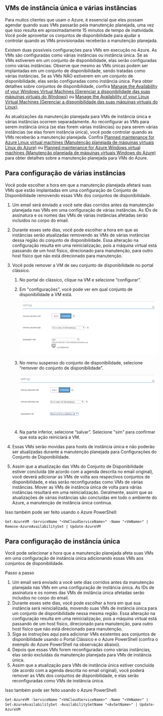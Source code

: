 

## VMs de instância única e várias instâncias
Para muitos clientes que usam o Azure, é essencial que eles possam agendar quando suas VMs passarão pela manutenção planejada, uma vez que isso resulta em aproximadamente 15 minutos de tempo de inatividade. Você pode aproveitar os conjuntos de disponibilidade para ajudar a controlar quando as VMs provisionadas receberão a manutenção planejada.

Existem duas possíveis configurações para VMs em execução no Azure. As VMs são configuradas como várias instâncias ou instância única. Se as VMs estiverem em um conjunto de disponibilidade, elas serão configuradas como várias instâncias. Observe que mesmo as VMs únicas podem ser implantadas em um conjunto de disponibilidade, sendo tratadas como várias instâncias. Se as VMs NÃO estiverem em um conjunto de disponibilidade, elas serão configuradas como instância única. Para obter detalhes sobre conjuntos de disponibilidade, confira [Manage the Availability of your Windows Virtual Machines (Gerenciar a disponibilidade das suas máquinas virtuais do Windows)](../articles/virtual-machines/virtual-machines-windows-manage-availability.md) ou [Manage the Availability of your Linux Virtual Machines (Gerenciar a disponibilidade das suas máquinas virtuais do Linux)](../articles/virtual-machines/virtual-machines-linux-manage-availability.md).

As atualizações da manutenção planejada para VMs de instância única e várias instâncias ocorrem separadamente. Ao reconfigurar as VMs para serem instância única (se elas forem várias instâncias) ou para serem várias instâncias (se elas forem instância única), você pode controlar quando as VMs receberão a manutenção planejada. Confira [Planned maintenance for Azure Linux virtual machines (Manutenção planejada de máquinas virtuais Linux do Azure)](../articles/virtual-machines/virtual-machines-linux-planned-maintenance.md) ou [Planned maintenance for Azure Windows virtual machines (Manutenção planejada de máquinas virtuais Windows do Azure)](../articles/virtual-machines/virtual-machines-windows-planned-maintenance.md) para obter detalhes sobre a manutenção planejada para VMs do Azure.

## Para configuração de várias instâncias
Você pode escolher a hora em que a manutenção planejada afetará suas VMs que estão implantadas em uma configuração de Conjunto de Disponibilidade removendo essas VMs dos conjuntos de disponibilidade.

1. Um email será enviado a você sete dias corridos antes da manutenção planejada nas VMs em uma configuração de várias instâncias. As IDs de assinatura e os nomes das VMs de várias instâncias afetadas serão incluídos no corpo do email.
2. Durante esses sete dias, você pode escolher a hora em que as instâncias serão atualizadas removendo as VMs de várias instâncias dessa região do conjunto de disponibilidade. Essa alteração na configuração resulta em uma reinicialização, pois a máquina virtual está passando de um host físico, direcionado para manutenção, para outro host físico que não está direcionado para manutenção.
3. Você pode remover a VM de seu conjunto de disponibilidade no portal clássico.
   
   1. No portal do clássico, clique na VM e selecione “configurar”.
   2. Em "configurações", você pode ver em qual conjunto de disponibilidade a VM está.
      
      ![Seleção do conjunto de disponibilidade](./media/virtual-machines-planned-maintenance-schedule/availabilitysetselection.png)
   3. No menu suspenso do conjunto de disponibilidade, selecione “remover do conjunto de disponibilidade”.
      
      ![Remover do conjunto](./media/virtual-machines-planned-maintenance-schedule/availabilitysetselectionconfiguration.png)
   4. Na parte inferior, selecione “salvar”. Selecione "sim" para confirmar que esta ação reiniciará a VM.
4. Essas VMs serão movidas para hosts de instância única e não poderão ser atualizadas durante a manutenção planejada para Configurações do Conjunto de Disponibilidade.
5. Assim que a atualização das VMs do Conjunto de Disponibilidade estiver concluída (de acordo com a agenda descrita no email original), você deverá adicionar as VMs de volta aos respectivos conjuntos de disponibilidade, e elas serão reconfiguradas como VMs de várias instâncias. Mover as VMs de instância única de volta para várias instâncias resultará em uma reinicialização. Geralmente, assim que as atualizações de várias instâncias são concluídas em todo o ambiente do Azure, a manutenção de instância única continua.

Isso também pode ser feito usando o Azure PowerShell:

```
Get-AzureVM -ServiceName "<VmCloudServiceName>" -Name "<VmName>" | Remove-AzureAvailabilitySet | Update-AzureVM
```

## Para configuração de instância única
Você pode selecionar a hora que a manutenção planejada afeta suas VMs em uma configuração de instância única adicionando essas VMs aos conjuntos de disponibilidade.

Passo a passo

1. Um email será enviado a você sete dias corridos antes da manutenção planejada nas VMs em uma configuração de instância única. As IDs de assinatura e os nomes das VMs de instância única afetadas serão incluídos no corpo do email.
2. Durante esses sete dias, você pode escolher a hora em que sua instância será reinicializada, movendo suas VMs de instância única para um conjunto de disponibilidade nessa mesma região. Essa alteração na configuração resulta em uma reinicialização, pois a máquina virtual está passando de um host físico, direcionado para manutenção, para outro host físico que não está direcionado para manutenção.
3. Siga as instruções aqui para adicionar VMs existentes aos conjuntos de disponibilidade usando o Portal Clássico e o Azure PowerShell (confira o exemplo do Azure PowerShell na observação abaixo).
4. Depois que essas VMs forem reconfiguradas como várias instâncias, elas serão excluídas da manutenção planejada para VMs de instância única.
5. Assim que a atualização para VMs de instância única estiver concluída (de acordo com a agenda descrita no email original), você poderá remover as VMs dos conjuntos de disponibilidade, e elas serão reconfiguradas como VMs de instância única.

Isso também pode ser feito usando o Azure PowerShell:

    Get-AzureVM -ServiceName "<VmCloudServiceName>" -Name "<VmName>" | Set-AzureAvailabilitySet -AvailabilitySetName "<AvSetName>" | Update-AzureVM

<!--Anchors-->



<!--Link references-->
[Virtual Machines Manage Availability]: virtual-machines-windows-tutorial.md
[Understand planned versus unplanned maintenance]: virtual-machines-manage-availability.md#Understand-planned-versus-unplanned-maintenance/

<!---HONumber=AcomDC_0803_2016-->